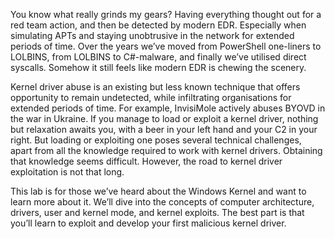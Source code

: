 You know what really grinds my gears? Having everything thought out for a red team action, and then be detected by modern EDR. Especially when simulating APTs and staying unobtrusive in the network for extended periods of time. Over the years we’ve moved from PowerShell one-liners to LOLBINS, from LOLBINS to C#-malware, and finally we’ve utilised direct syscalls. Somehow it still feels like modern EDR is chewing the scenery.

Kernel driver abuse is an existing but less known technique that offers opportunity to remain undetected, while infiltrating organisations for extended periods of time. For example, InvisiMole actively abuses BYOVD in the war in Ukraine. If you manage to load or exploit a kernel driver, nothing but relaxation awaits you, with a beer in your left hand and your C2 in your right. But loading or exploiting one poses several technical challenges, apart from all the knowledge required to work with kernel drivers. Obtaining that knowledge seems difficult. However, the road to kernel driver exploitation is not that long.

This lab is for those we’ve heard about the Windows Kernel and want to learn more about it. We’ll dive into the concepts of computer architecture, drivers, user and kernel mode, and kernel exploits. The best part is that you’ll learn to exploit and develop your first malicious kernel driver.
